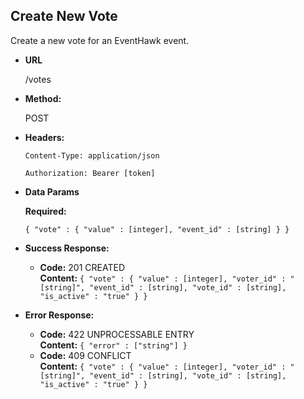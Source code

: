 **Create New Vote**
----
  Create a new vote for an EventHawk event.

* **URL**

  /votes

* **Method:**
  
  POST

* **Headers:**

  `Content-Type: application/json`

  `Authorization: Bearer [token]`

* **Data Params**

   **Required:**
 
   `{ "vote" : { "value" : [integer], "event_id" : [string] } }`

* **Success Response:**

  * **Code:** 201 CREATED <br />
    **Content:** `{ "vote" : { "value" : [integer], "voter_id" : "[string]", "event_id" : [string], "vote_id" : [string], "is_active" : "true" } }`
 
* **Error Response:**

  * **Code:** 422 UNPROCESSABLE ENTRY <br />
    **Content:** `{ "error" : ["string"] }`
  * **Code:** 409 CONFLICT <br />
    **Content:** `{ "vote" : { "value" : [integer], "voter_id" : "[string]", "event_id" : [string], "vote_id" : [string], "is_active" : "true" } }`
